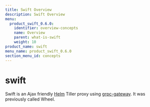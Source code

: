 ```yaml
---
title: Swift Overview
description: Swift Overview
menu:
  product_swift_0.6.0:
    identifier: overview-concepts
    name: Overview
    parent: what-is-swift
    weight: 10
product_name: swift
menu_name: product_swift_0.6.0
section_menu_id: concepts
---
```


# swift
Swift is an Ajax friendly [Helm](https://github.com/kubernetes/helm) Tiller proxy using [grpc-gateway](https://github.com/grpc-ecosystem/grpc-gateway). It was previously called Wheel.
